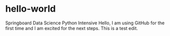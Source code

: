 # hello-world
Springboard Data Science Python Intensive
Hello, I am using GitHub for the first time and I am excited for the next steps.
This is a test edit.
